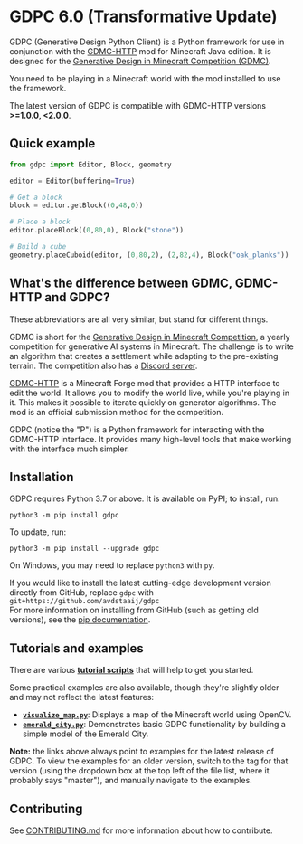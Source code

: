 # GDPC 6.0 (Transformative Update)

GDPC (Generative Design Python Client) is a Python framework for use in conjunction with the [GDMC-HTTP](https://github.com/Niels-NTG/gdmc_http_interface) mod for Minecraft Java edition.
It is designed for the [Generative Design in Minecraft Competition (GDMC)](https://gendesignmc.engineering.nyu.edu).

You need to be playing in a Minecraft world with the mod installed to use the framework.

The latest version of GDPC is compatible with GDMC-HTTP versions **>=1.0.0, <2.0.0**.


## Quick example

```python
from gdpc import Editor, Block, geometry

editor = Editor(buffering=True)

# Get a block
block = editor.getBlock((0,48,0))

# Place a block
editor.placeBlock((0,80,0), Block("stone"))

# Build a cube
geometry.placeCuboid(editor, (0,80,2), (2,82,4), Block("oak_planks"))
```

## What's the difference between GDMC, GDMC-HTTP and GDPC?

These abbreviations are all very similar, but stand for different things.

GDMC is short for the [Generative Design in Minecraft Competition](https://gendesignmc.engineering.nyu.edu), a yearly competition for generative AI systems in Minecraft.
The challenge is to write an algorithm that creates a settlement while adapting to the pre-existing terrain. The competition also has a [Discord server](https://discord.gg/YwpPCRQWND).

[GDMC-HTTP](https://github.com/Niels-NTG/gdmc_http_interface) is a Minecraft Forge mod that provides a HTTP interface to edit the world.
It allows you to modify the world live, while you're playing in it. This makes it possible to iterate quickly on generator algorithms.
The mod is an official submission method for the competition.

GDPC (notice the "P") is a Python framework for interacting with the GDMC-HTTP interface.
It provides many high-level tools that make working with the interface much simpler.


## Installation

GDPC requires Python 3.7 or above. It is available on PyPI; to install, run:
```
python3 -m pip install gdpc
```
To update, run:
```
python3 -m pip install --upgrade gdpc
```
On Windows, you may need to replace `python3` with `py`.

If you would like to install the latest cutting-edge development version directly from GitHub, replace `gdpc` with\
`git+https://github.com/avdstaaij/gdpc`\
For more information on installing from GitHub (such as getting old versions), see the [pip documentation](https://pip.pypa.io/en/stable/topics/vcs-support/).


## Tutorials and examples

There are various [**tutorial scripts**](https://github.com/avdstaaij/gdpc/tree/latest-release/examples/tutorials) that will help to get you started.

Some practical examples are also available, though they're slightly older and may not reflect the latest features:
- [**`visualize_map.py`**](https://github.com/avdstaaij/gdpc/blob/latest-release/examples/visualize_map.py): Displays a map of the Minecraft world using OpenCV.
- [**`emerald_city.py`**](https://github.com/avdstaaij/gdpc/blob/latest-release/examples/emerald_city.py): Demonstrates basic GDPC functionality by building a simple model of the Emerald City.

**Note:** the links above always point to examples for the latest release of GDPC. To view the examples for an older version, switch to the tag for that version (using the dropdown box at the top left of the file list, where it probably says "master"), and manually navigate to the examples.

## Contributing

See [CONTRIBUTING.md](CONTRIBUTING.md) for more information about how to contribute.
